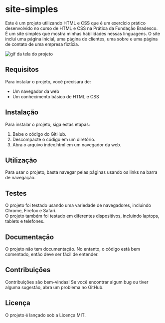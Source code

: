 # site-simples
Este é um projeto utilizando HTML e CSS que é um exercício prático desenvolvido no curso de HTML e CSS na Prática da Fundação Bradesco.<br>
É um site simples que mostra minhas habilidades nessas linguagens.
O site inclui uma página inicial, uma página de clientes, uma sobre e uma página de contato de uma empresa fictícia.

<img src="./site-simples.gif" alt="gif da tela do projeto">

## Requisitos
Para instalar o projeto, você precisará de:
- Um navegador da web
- Um conhecimento básico de HTML e CSS

## Instalação
Para instalar o projeto, siga estas etapas:
<ol>
<li>Baixe o código do GitHub.</li>
<li>Descompacte o código em um diretório.</li>
<li>Abra o arquivo index.html em um navegador da web.</li>
</ol>

## Utilização
Para usar o projeto, basta navegar pelas páginas usando os links na barra de navegação.

## Testes
O projeto foi testado usando uma variedade de navegadores, incluindo Chrome, Firefox e Safari.<br>
O projeto também foi testado em diferentes dispositivos, incluindo laptops, tablets e telefones.

## Documentação
O projeto não tem documentação. No entanto, o código está bem comentado, então deve ser fácil de entender.

## Contribuições
Contribuições são bem-vindas! Se você encontrar algum bug ou tiver alguma sugestão, abra um problema no GitHub.

## Licença
O projeto é lançado sob a Licença MIT.
